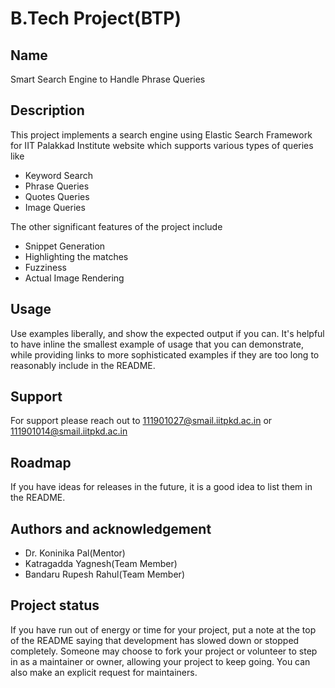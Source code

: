 # B.Tech Project(BTP)

## Name
Smart Search Engine to Handle Phrase Queries

## Description
This project implements a search engine using Elastic Search Framework for IIT Palakkad Institute website which supports various types of queries like
- Keyword Search
- Phrase Queries
- Quotes Queries
- Image Queries

The other significant features of the project include
- Snippet Generation
- Highlighting the matches
- Fuzziness
- Actual Image Rendering

## Usage
Use examples liberally, and show the expected output if you can. It's helpful to have inline the smallest example of usage that you can demonstrate, while providing links to more sophisticated examples if they are too long to reasonably include in the README.

## Support
For support please reach out to 111901027@smail.iitpkd.ac.in or 111901014@smail.iitpkd.ac.in

## Roadmap
If you have ideas for releases in the future, it is a good idea to list them in the README.


## Authors and acknowledgement

- Dr. Koninika Pal(Mentor)
- Katragadda Yagnesh(Team Member)
- Bandaru Rupesh Rahul(Team Member)


## Project status
If you have run out of energy or time for your project, put a note at the top of the README saying that development has slowed down or stopped completely. Someone may choose to fork your project or volunteer to step in as a maintainer or owner, allowing your project to keep going. You can also make an explicit request for maintainers.
